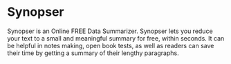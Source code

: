 # Synopser
Synopser is an Online FREE Data Summarizer. Synopser lets you reduce your text to a small and meaningful summary for free, within seconds. It can be helpful in notes making, open book tests, as well as readers can save their time by getting a summary of their lengthy paragraphs.
